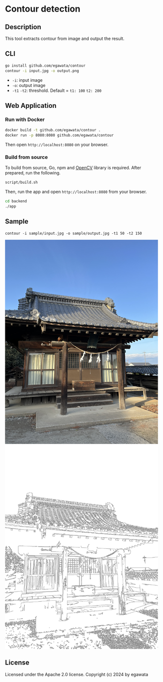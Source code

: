 # Contour detection

## Description

This tool extracts contour from image and output the result.

## CLI

~~~sh
go install github.com/egawata/contour
contour -i input.jpg -o output.png
~~~

- `-i`: input image
- `-o`: output image
- `-t1` `-t2`: threshold. Default = `t1: 100` `t2: 200`

## Web Application

### Run with Docker

~~~sh
docker build -t github.com/egawata/contour .
docker run -p 8080:8080 github.com/egawata/contour
~~~

Then open `http://localhost:8080` on your browser.

### Build from source

To build from source, Go, npm and [OpenCV](https://opencv.org/) library is required.
After prepared, run the following.

~~~sh
script/build.sh
~~~

Then, run the app and open `http://localhost:8080` from your browser.

~~~sh
cd backend
./app
~~~

## Sample

~~~
contour -i sample/input.jpg -o sample/output.jpg -t1 50 -t2 150
~~~

![Input image](sample/input.jpg)
![Output image](sample/output.jpg)

## License

Licensed under the Apache 2.0 license. Copyright (c) 2024 by egawata
